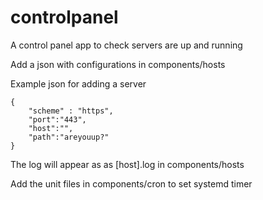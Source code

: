 # controlpanel
A control panel app to check servers are up and running

Add a json with configurations in components/hosts

Example json for adding a server
```
{
	"scheme" : "https",
	"port":"443",
	"host":"",
	"path":"areyouup?"
}
```

The log will appear as as [host].log in components/hosts

Add the unit files in components/cron to set systemd timer

